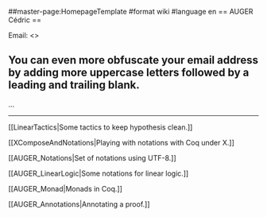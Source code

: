 ##master-page:HomepageTemplate
#format wiki
#language en
== AUGER Cédric ==

Email: <<cauger AT SPAMFREE lri DOT fr>>
## You can even more obfuscate your email address by adding more uppercase letters followed by a leading and trailing blank.

...

----

[[LinearTactics|Some tactics to keep hypothesis clean.]]

[[XComposeAndNotations|Playing with notations with Coq under X.]]

[[AUGER_Notations|Set of notations using UTF-8.]]

[[AUGER_LinearLogic|Some notations for linear logic.]]

[[AUGER_Monad|Monads in Coq.]]

[[AUGER_Annotations|Annotating a proof.]]
